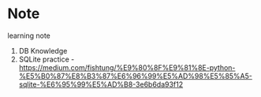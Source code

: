 # Note
learning note
1. DB Knowledge
2. SQLite practice
  -https://medium.com/fishtung/%E9%80%8F%E9%81%8E-python-%E5%B0%87%E8%B3%87%E6%96%99%E5%AD%98%E5%85%A5-sqlite-%E6%95%99%E5%AD%B8-3e6b6da93f12
